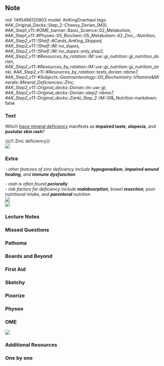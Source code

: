 ## Note
nid: 1495486120803
model: AnKingOverhaul
tags: #AK_Original_Decks::Step_2::Cheesy_Dorian_(M3), #AK_Step1_v11::#OME_banner::Basic_Science::02_Metabolism, #AK_Step1_v11::#Physeo::05_Biochem::05_Metabolism::42_Zinc_-_Nutrition, #AK_Step2_v11::!Shelf::#Cards_AnKing_Skipped, #AK_Step2_v11::!Shelf::IM::no_dupes, #AK_Step2_v11::!Shelf::IM::no_dupes::only_step2, #AK_Step2_v11::#Resources_by_rotation::IM::uw::gi_nutrition::gi_nutrition_dorian, #AK_Step2_v11::#Resources_by_rotation::IM::uw::gi_nutrition::gi_nutrition_zanki, #AK_Step2_v11::#Resources_by_rotation::tests_dorian::nbme7, #AK_Step2_v11::#Subjects::Gastroenterology::00_Biochemistry::Vitamins_&_Minerals::Mineral_Deficiencies::Zinc, #AK_Step2_v11::Original_decks::Dorian::im::uw::gi, #AK_Step2_v11::Original_decks::Dorian::step2::nbme7, #AK_Step2_v11::Original_decks::Zanki_Step_2::IM::GI_&_Nutrition
markdown: false

### Text
Which <u>trace mineral deficiency</u> manifests as <b>impaired
taste</b>, <b>alopecia</b>, and <b>pustular skin rash</b>?
<div>
  {{c1::Zinc deficiency}}
</div>
<div><img src="1244616_orig.jpg"></div>

### Extra
<i>- other features of zinc deficiency include <b>hypogonadism</b>,
<b>impaired wound healing</b>, and <b>immune dysfunction</b></i>
<div>
  <i>- rash is often found <b>periorally</b></i>
  <div>
    <i>- risk factors for deficiency include <b>malabsorption</b>,
    bowel <b>resection</b>, poor nutritional intake, and
    <b>parenteral</b> nutrition</i>
    <div>
      <div>
        <i><img src="tmd.png"></i>
      </div>
    </div>
  </div>
  <div>
    <i><img src="paste-5947859690061825.jpg"></i>
  </div>
</div>

### Lecture Notes


### Missed Questions


### Pathoma


### Boards and Beyond


### First Aid


### Sketchy


### Pixorize


### Physeo


### OME
<div class="ome-widget">
  <a href=
  "https://onlinemeded.org/spa/metabolism?ref=anki"><img src=
  "_OME_AnkiFlashcards_Topic_3.png"></a>
</div>

### Additional Resources


### One by one


